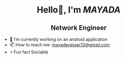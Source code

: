 # <div align="center">Hello👋, I'm ***MAYADA***</div>
 
## <div align="center">Network Engineer</div>

- 🔭 I’m currently working on an android application
- 📫 How to reach me: mayadayasser12@gmail.com
- ⚡ Fun fact Sociable
<!--
**mayadayasserr/mayadayasserr** is a ✨ _special_ ✨ repository because its `README.md` (this file) appears on your GitHub profile.
Here are some ideas to get you started:
-->
